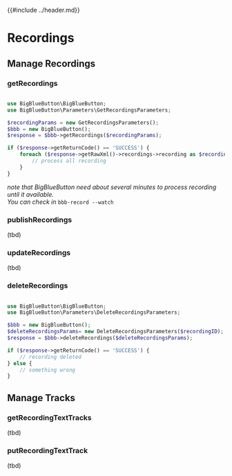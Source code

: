 {{#include ../header.md}}

# Recordings
## Manage Recordings
### getRecordings
```php

use BigBlueButton\BigBlueButton;
use BigBlueButton\Parameters\GetRecordingsParameters;

$recordingParams = new GetRecordingsParameters();
$bbb = new BigBlueButton();
$response = $bbb->getRecordings($recordingParams);

if ($response->getReturnCode() == 'SUCCESS') {
	foreach ($response->getRawXml()->recordings->recording as $recording) {
		// process all recording
	}
}
```
*note that BigBlueButton need about several minutes to process recording until it available.*  
*You can check in* `bbb-record --watch`

### publishRecordings
(tbd)

### updateRecordings
(tbd)

### deleteRecordings
```php

use BigBlueButton\BigBlueButton;
use BigBlueButton\Parameters\DeleteRecordingsParameters;

$bbb = new BigBlueButton();
$deleteRecordingsParams= new DeleteRecordingsParameters($recordingID); // get from "Get Recordings"
$response = $bbb->deleteRecordings($deleteRecordingsParams);

if ($response->getReturnCode() == 'SUCCESS') {
	// recording deleted
} else {
	// something wrong
}
```

## Manage Tracks
### getRecordingTextTracks
(tbd)

### putRecordingTextTrack
(tbd)
